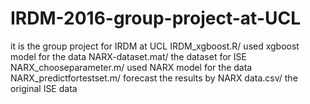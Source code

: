 # IRDM-2016-group-project-at-UCL
it is the group project for IRDM at UCL
IRDM_xgboost.R/		used xgboost model for the data
NARX-dataset.mat/	the dataset for ISE
NARX_chooseparameter.m/	used NARX model for the data
NARX_predictfortestset.m/	forecast the results by NARX
data.csv/ the original ISE data
